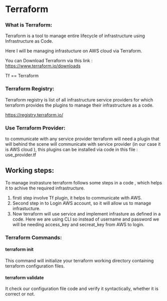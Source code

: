 # Terraform

### What is Terraform:
Terraform is a tool to manage entire lifecycle of infrastructure using Infrastructure as Code.

Here I will be managing infrastucture on AWS cloud via Terraform.

You can Download Terraform via this link : https://www.terraform.io/downloads

Tf == Terraform

### Terraform Registry:
Terraform registry is list of all infrastructure service providers for which terraform provides the plugins to manage their infrastructure as a code.

https://registry.terraform.io/

### Use Terraform Provider:
to communicate with any service provider terraform will need a plugin that will behind the scene will communicate with service provider (in our case it is AWS cloud ), this plugins can be installed via code in this file : use_provider.tf


## Working steps:
To manage instrasture terraform follows some steps in a code , which helps it to achive the required infrastructure.

1. firsti step involve Tf plugin, it helps to communicate with AWS.
2. Second step in to Login AWS account, so it will allow us to manage infrastucture.
3. Now terraform will use service and implement infrasture as defined in a code. Here we are using CLI so instead of username and password we will be needing access_key and secreat_key from AWS to login.

### Terraform Commands:

#### terraform init 
This command will initialize your terraform working directory containing terraform configuration files.

#### terraform validate 
It check our configuration file code and verify it syntactically, whether it is correct or not. 
